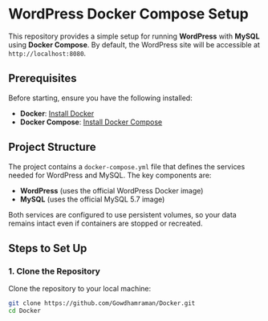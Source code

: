 # WordPress Docker Compose Setup

This repository provides a simple setup for running **WordPress** with **MySQL** using **Docker Compose**. By default, the WordPress site will be accessible at `http://localhost:8080`.

## Prerequisites

Before starting, ensure you have the following installed:

- **Docker**: [Install Docker](https://docs.docker.com/get-docker/)
- **Docker Compose**: [Install Docker Compose](https://docs.docker.com/compose/install/)

## Project Structure

The project contains a `docker-compose.yml` file that defines the services needed for WordPress and MySQL. The key components are:

- **WordPress** (uses the official WordPress Docker image)
- **MySQL** (uses the official MySQL 5.7 image)

Both services are configured to use persistent volumes, so your data remains intact even if containers are stopped or recreated.

## Steps to Set Up

### 1. Clone the Repository

Clone the repository to your local machine:

```bash
git clone https://github.com/Gowdhamraman/Docker.git
cd Docker
